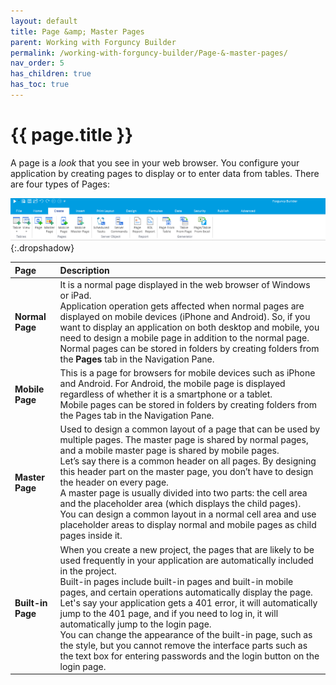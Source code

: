 ```yaml
---
layout: default
title: Page &amp; Master Pages
parent: Working with Forguncy Builder
permalink: /working-with-forguncy-builder/Page-&-master-pages/
nav_order: 5
has_children: true
has_toc: true
---
```


# {{ page.title }}

A page is a *look* that you see in your web browser. You configure your application by creating pages to display or to enter data from tables. 
There are four types of Pages:

![pages](/assets/images/product-images/pages.png)
{:.dropshadow}

|Page|Description|
|:--|:--|
|**Normal Page**|It is a normal page displayed in the web browser of Windows or iPad. <br/> Application operation gets affected when normal pages are displayed on mobile devices (iPhone and Android). So, if you want to display an application on both desktop and mobile, you need to design a mobile page in addition to the normal page. <br/> Normal pages can be stored in folders by creating folders from the **Pages** tab in the Navigation Pane.|
|**Mobile Page**|This is a page for browsers for mobile devices such as iPhone and Android. For Android, the mobile page is displayed regardless of whether it is a smartphone or a tablet. <br/> Mobile pages can be stored in folders by creating folders from the Pages tab in the Navigation Pane.|
|**Master Page**|Used to design a common layout of a page that can be used by multiple pages. The master page is shared by normal pages, and a mobile master page is shared by mobile pages. <br/> Let’s say there is a common header on all pages. By designing this header part on the master page, you don’t have to design the header on every page. <br/> A master page is usually divided into two parts: the cell area and the placeholder area (which displays the child pages). <br/> You can design a common layout in a normal cell area and use placeholder areas to display normal and mobile pages as child pages inside it.|
|**Built-in Page**|When you create a new project, the pages that are likely to be used frequently in your application are automatically included in the project. <br/> Built-in pages include built-in pages and built-in mobile pages, and certain operations automatically display the page. <br/> Let's say your application gets a 401 error, it will automatically jump to the 401 page, and if you need to log in, it will automatically jump to the login page. <br/> You can change the appearance of the built-in page, such as the style, but you cannot remove the interface parts such as the text box for entering passwords and the login button on the login page.|


